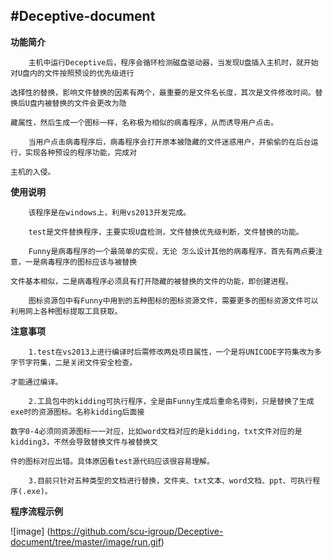 ﻿#Deceptive-document
---
**功能简介**

	    主机中运行Deceptive后，程序会循环检测磁盘驱动器，当发现U盘插入主机时，就开始对U盘内的文件按照预设的优先级进行
		
    选择性的替换，影响文件替换的因素有两个，最重要的是文件名长度，其次是文件修改时间。替换后U盘内被替换的文件会更改为隐
		
    藏属性，然后生成一个图标一样，名称极为相似的病毒程序，从而诱导用户点击。
		
	    当用户点击病毒程序后，病毒程序会打开原本被隐藏的文件迷惑用户，并偷偷的在后台运行，实现各种预设的程序功能，完成对
        
    主机的入侵。

**使用说明**

	    该程序是在windows上，利用vs2013开发完成。
		
	    test是文件替换程序，主要实现U盘检测，文件替换优先级判断，文件替换的功能。
        
        Funny是病毒程序的一个最简单的实现，无论 怎么设计其他的病毒程序，首先有两点要注意，一是病毒程序的图标应该与被替换
        
    文件基本相似，二是病毒程序必须具有打开隐藏的被替换的文件的功能，即创建进程。
		
        图标资源包中有Funny中用到的五种图标的图标资源文件，需要更多的图标资源文件可以利用网上各种图标提取工具获取。

**注意事项**

	    1.test在vs2013上进行编译时后需修改两处项目属性，一个是将UNICODE字符集改为多字节字符集，二是关闭文件安全检查。
        
    才能通过编译。
		
	    2.工具包中的kidding可执行程序，全是由Funny生成后重命名得到，只是替换了生成exe时的资源图标。名称kidding后面接
        
    数字0-4必须同资源图标一一对应，比如word文档对应的是kidding，txt文件对应的是kidding3，不然会导致替换文件与被替换文
    
    件的图标对应出错。具体原因看test源代码应该很容易理解。

	    3.目前只针对五种类型的文档进行替换，文件夹、txt文本、word文档、ppt、可执行程序(.exe)。
	    
**程序流程示例**  
  
![image] (https://github.com/scu-igroup/Deceptive-document/tree/master/image/run.gif)


	
